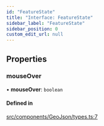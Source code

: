 ```yaml
---
id: "FeatureState"
title: "Interface: FeatureState"
sidebar_label: "FeatureState"
sidebar_position: 0
custom_edit_url: null
---
```


## Properties

### mouseOver

• **mouseOver**: `boolean`

#### Defined in

[src/components/GeoJson/types.ts:7](https://github.com/rob-blackbourn/jetblack-map/blob/c05345a/src/components/GeoJson/types.ts#L7)
